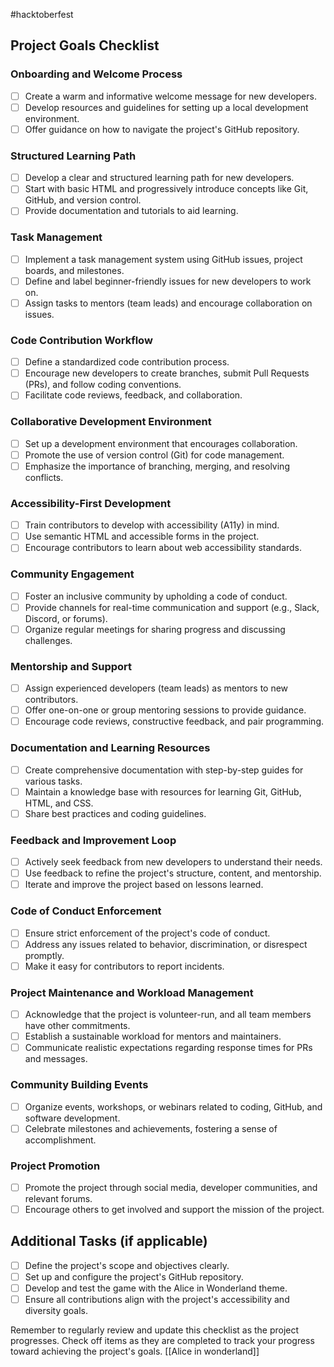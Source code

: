 #hacktoberfest 
## Project Goals Checklist

### Onboarding and Welcome Process
- [ ] Create a warm and informative welcome message for new developers.
- [ ] Develop resources and guidelines for setting up a local development environment.
- [ ] Offer guidance on how to navigate the project's GitHub repository.

### Structured Learning Path
- [ ] Develop a clear and structured learning path for new developers.
- [ ] Start with basic HTML and progressively introduce concepts like Git, GitHub, and version control.
- [ ] Provide documentation and tutorials to aid learning.

### Task Management
- [ ] Implement a task management system using GitHub issues, project boards, and milestones.
- [ ] Define and label beginner-friendly issues for new developers to work on.
- [ ] Assign tasks to mentors (team leads) and encourage collaboration on issues.

### Code Contribution Workflow
- [ ] Define a standardized code contribution process.
- [ ] Encourage new developers to create branches, submit Pull Requests (PRs), and follow coding conventions.
- [ ] Facilitate code reviews, feedback, and collaboration.

### Collaborative Development Environment
- [ ] Set up a development environment that encourages collaboration.
- [ ] Promote the use of version control (Git) for code management.
- [ ] Emphasize the importance of branching, merging, and resolving conflicts.

### Accessibility-First Development
- [ ] Train contributors to develop with accessibility (A11y) in mind.
- [ ] Use semantic HTML and accessible forms in the project.
- [ ] Encourage contributors to learn about web accessibility standards.

### Community Engagement
- [ ] Foster an inclusive community by upholding a code of conduct.
- [ ] Provide channels for real-time communication and support (e.g., Slack, Discord, or forums).
- [ ] Organize regular meetings for sharing progress and discussing challenges.

### Mentorship and Support
- [ ] Assign experienced developers (team leads) as mentors to new contributors.
- [ ] Offer one-on-one or group mentoring sessions to provide guidance.
- [ ] Encourage code reviews, constructive feedback, and pair programming.

### Documentation and Learning Resources
- [ ] Create comprehensive documentation with step-by-step guides for various tasks.
- [ ] Maintain a knowledge base with resources for learning Git, GitHub, HTML, and CSS.
- [ ] Share best practices and coding guidelines.

### Feedback and Improvement Loop
- [ ] Actively seek feedback from new developers to understand their needs.
- [ ] Use feedback to refine the project's structure, content, and mentorship.
- [ ] Iterate and improve the project based on lessons learned.

### Code of Conduct Enforcement
- [ ] Ensure strict enforcement of the project's code of conduct.
- [ ] Address any issues related to behavior, discrimination, or disrespect promptly.
- [ ] Make it easy for contributors to report incidents.

### Project Maintenance and Workload Management
- [ ] Acknowledge that the project is volunteer-run, and all team members have other commitments.
- [ ] Establish a sustainable workload for mentors and maintainers.
- [ ] Communicate realistic expectations regarding response times for PRs and messages.

### Community Building Events
- [ ] Organize events, workshops, or webinars related to coding, GitHub, and software development.
- [ ] Celebrate milestones and achievements, fostering a sense of accomplishment.

### Project Promotion
- [ ] Promote the project through social media, developer communities, and relevant forums.
- [ ] Encourage others to get involved and support the mission of the project.

## Additional Tasks (if applicable)

- [ ] Define the project's scope and objectives clearly.
- [ ] Set up and configure the project's GitHub repository.
- [ ] Develop and test the game with the Alice in Wonderland theme.
- [ ] Ensure all contributions align with the project's accessibility and diversity goals.

Remember to regularly review and update this checklist as the project progresses. Check off items as they are completed to track your progress toward achieving the project's goals.
[[Alice in wonderland]]